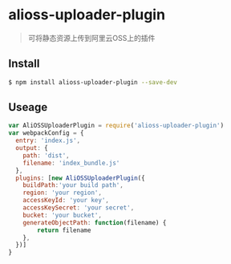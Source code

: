 # alioss-uploader-plugin

> 可将静态资源上传到阿里云OSS上的插件


## Install

```bash
$ npm install alioss-uploader-plugin --save-dev
```


## Useage

```js
var AliOSSUploaderPlugin = require('alioss-uploader-plugin')
var webpackConfig = {
  entry: 'index.js',
  output: {
    path: 'dist',
    filename: 'index_bundle.js'
  },
  plugins: [new AliOSSUploaderPlugin({
    buildPath:'your build path',
    region: 'your region',
    accessKeyId: 'your key',
    accessKeySecret: 'your secret',
    bucket: 'your bucket',
    generateObjectPath: function(filename) {
    	return filename
  	},
  })]
}
```